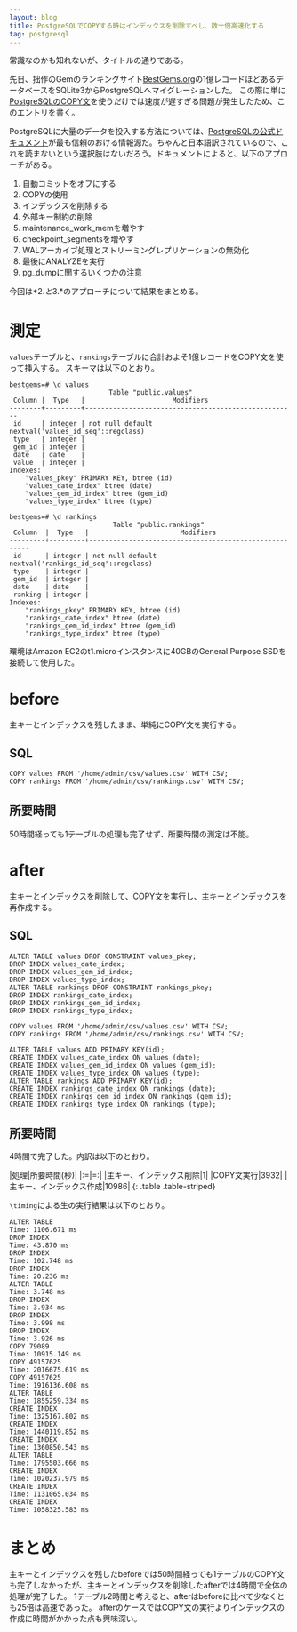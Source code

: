 ```yaml
---
layout: blog
title: PostgreSQLでCOPYする時はインデックスを削除すべし、数十倍高速化する
tag: postgresql
---
```




常識なのかも知れないが、タイトルの通りである。

先日、拙作のGemのランキングサイト[BestGems.org](http://bestgems.org/)の1億レコードほどあるデータベースをSQLite3からPostgreSQLへマイグレーションした。
この際に単に[PostgreSQLのCOPY文](http://www.xmisao.com/2014/06/06/postgresql-copy-from-csv.html)を使うだけでは速度が遅すぎる問題が発生したため、このエントリを書く。

PostgreSQLに大量のデータを投入する方法については、[PostgreSQLの公式ドキュメント](http://www.postgresql.jp/document/9.3/html/populate.html)が最も信頼のおける情報源だ。ちゃんと日本語訳されているので、これを読まないという選択肢はないだろう。ドキュメントによると、以下のアプローチがある。

1. 自動コミットをオフにする
2. COPYの使用
3. インデックスを削除する
4. 外部キー制約の削除
5. maintenance_work_memを増やす
6. checkpoint_segmentsを増やす
7. WALアーカイブ処理とストリーミングレプリケーションの無効化
8. 最後にANALYZEを実行
9. pg_dumpに関するいくつかの注意

今回は*2.*と*3.*のアプローチについて結果をまとめる。

# 測定

`values`テーブルと、`rankings`テーブルに合計およそ1億レコードをCOPY文を使って挿入する。
スキーマは以下のとおり。

~~~~
bestgems=# \d values
                         Table "public.values"
 Column |  Type   |                      Modifiers                      
--------+---------+-----------------------------------------------------
 id     | integer | not null default nextval('values_id_seq'::regclass)
 type   | integer | 
 gem_id | integer | 
 date   | date    | 
 value  | integer | 
Indexes:
    "values_pkey" PRIMARY KEY, btree (id)
    "values_date_index" btree (date)
    "values_gem_id_index" btree (gem_id)
    "values_type_index" btree (type)

bestgems=# \d rankings
                          Table "public.rankings"
 Column  |  Type   |                       Modifiers                       
---------+---------+-------------------------------------------------------
 id      | integer | not null default nextval('rankings_id_seq'::regclass)
 type    | integer | 
 gem_id  | integer | 
 date    | date    | 
 ranking | integer | 
Indexes:
    "rankings_pkey" PRIMARY KEY, btree (id)
    "rankings_date_index" btree (date)
    "rankings_gem_id_index" btree (gem_id)
    "rankings_type_index" btree (type)
~~~~

環境はAmazon EC2のt1.microインスタンスに40GBのGeneral Purpose SSDを接続して使用した。

# before

主キーとインデックスを残したまま、単純にCOPY文を実行する。

## SQL

~~~~
COPY values FROM '/home/admin/csv/values.csv' WITH CSV;
COPY rankings FROM '/home/admin/csv/rankings.csv' WITH CSV;
~~~~

## 所要時間

50時間経っても1テーブルの処理も完了せず、所要時間の測定は不能。

# after

主キーとインデックスを削除して、COPY文を実行し、主キーとインデックスを再作成する。

## SQL

~~~~
ALTER TABLE values DROP CONSTRAINT values_pkey;
DROP INDEX values_date_index;
DROP INDEX values_gem_id_index;
DROP INDEX values_type_index;
ALTER TABLE rankings DROP CONSTRAINT rankings_pkey;
DROP INDEX rankings_date_index;
DROP INDEX rankings_gem_id_index;
DROP INDEX rankings_type_index;

COPY values FROM '/home/admin/csv/values.csv' WITH CSV;
COPY rankings FROM '/home/admin/csv/rankings.csv' WITH CSV;

ALTER TABLE values ADD PRIMARY KEY(id);
CREATE INDEX values_date_index ON values (date);
CREATE INDEX values_gem_id_index ON values (gem_id);
CREATE INDEX values_type_index ON values (type);
ALTER TABLE rankings ADD PRIMARY KEY(id);
CREATE INDEX rankings_date_index ON rankings (date);
CREATE INDEX rankings_gem_id_index ON rankings (gem_id);
CREATE INDEX rankings_type_index ON rankings (type);
~~~~

## 所要時間

4時間で完了した。内訳は以下のとおり。

|処理|所要時間(秒)|
|:=|=:|
|主キー、インデックス削除|1|
|COPY文実行|3932|
|主キー、インデックス作成|10986|
{: .table .table-striped}

`\timing`による生の実行結果は以下のとおり。

~~~~
ALTER TABLE
Time: 1106.671 ms
DROP INDEX
Time: 43.870 ms
DROP INDEX
Time: 102.748 ms
DROP INDEX
Time: 20.236 ms
ALTER TABLE
Time: 3.748 ms
DROP INDEX
Time: 3.934 ms
DROP INDEX
Time: 3.998 ms
DROP INDEX
Time: 3.926 ms
COPY 79089
Time: 10915.149 ms
COPY 49157625
Time: 2016675.619 ms
COPY 49157625
Time: 1916136.608 ms
ALTER TABLE
Time: 1855259.334 ms
CREATE INDEX
Time: 1325167.802 ms
CREATE INDEX
Time: 1440119.852 ms
CREATE INDEX
Time: 1360850.543 ms
ALTER TABLE
Time: 1795503.666 ms
CREATE INDEX
Time: 1020237.979 ms
CREATE INDEX
Time: 1131065.034 ms
CREATE INDEX
Time: 1058325.583 ms
~~~~

# まとめ

主キーとインデックスを残したbeforeでは50時間経っても1テーブルのCOPY文も完了しなかったが、主キーとインデックスを削除したafterでは4時間で全体の処理が完了した。
1テーブル2時間と考えると、afterはbeforeに比べて少なくとも25倍は高速であった。
afterのケースではCOPY文の実行よりインデックスの作成に時間がかかった点も興味深い。
